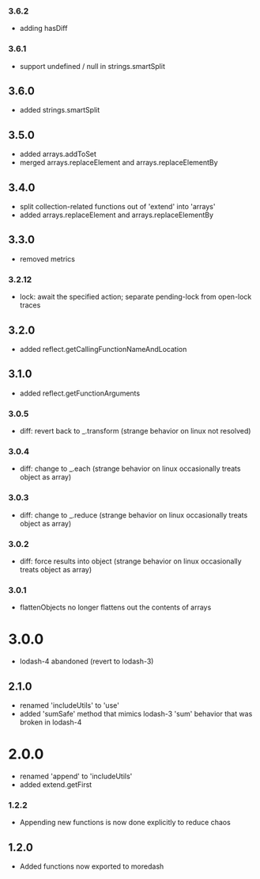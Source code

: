### 3.6.2
* adding hasDiff

### 3.6.1
* support undefined / null in strings.smartSplit

## 3.6.0
* added strings.smartSplit

## 3.5.0
* added arrays.addToSet
* merged arrays.replaceElement and arrays.replaceElementBy

## 3.4.0
* split collection-related functions out of 'extend' into 'arrays'
* added arrays.replaceElement and arrays.replaceElementBy

## 3.3.0
* removed metrics

### 3.2.12
* lock: await the specified action; separate pending-lock from open-lock traces

## 3.2.0
* added reflect.getCallingFunctionNameAndLocation

## 3.1.0
* added reflect.getFunctionArguments

### 3.0.5
* diff: revert back to _.transform (strange behavior on linux not resolved)

### 3.0.4
* diff: change to _.each (strange behavior on linux occasionally treats object as array)

### 3.0.3
* diff: change to _.reduce (strange behavior on linux occasionally treats object as array)

### 3.0.2
* diff: force results into object (strange behavior on linux occasionally treats object as array)

### 3.0.1
* flattenObjects no longer flattens out the contents of arrays

# 3.0.0
* lodash-4 abandoned (revert to lodash-3)

## 2.1.0
* renamed 'includeUtils' to 'use'
* added 'sumSafe' method that mimics lodash-3 'sum' behavior that was broken in lodash-4

# 2.0.0
* renamed 'append' to 'includeUtils'
* added extend.getFirst

### 1.2.2
* Appending new functions is now done explicitly to reduce chaos

## 1.2.0
* Added functions now exported to moredash
